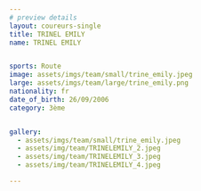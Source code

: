 ```yaml
---
# preview details
layout: coureurs-single
title: TRINEL EMILY
name: TRINEL EMILY


sports: Route
image: assets/imgs/team/small/trine_emily.jpeg
large: assets/imgs/team/large/trine_emily.png
nationality: fr
date_of_birth: 26/09/2006
category: 3ème


gallery:
  - assets/imgs/team/small/trine_emily.jpeg
  - assets/img/team/TRINELEMILY_2.jpeg
  - assets/img/team/TRINELEMILY_3.jpeg
  - assets/img/team/TRINELEMILY_4.jpeg

---
```


